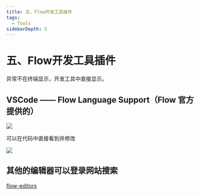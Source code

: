 ```yaml
---
title: 五、Flow开发工具插件
tags:
  - Tools
sidebarDepth: 5
---
```


# 五、Flow开发工具插件
异常不在终端显示，开发工具中直接显示。

## VSCode —— Flow Language Support（Flow 官方提供的）

![](/assets/images/tools/toolsLibrary/05.png)

可以在代码中直接看到并修改

![](/assets/images/tools/toolsLibrary/06.png)

## 其他的编辑器可以登录网站搜索

[flow-editors](https://flow.org/en/docs/editors/)

